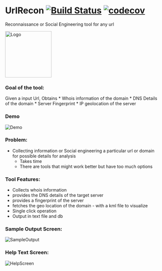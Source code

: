 # UrlRecon [![Build Status](https://travis-ci.org/Srinivas11789/urlRecon.svg?branch=master)](https://travis-ci.org/Srinivas11789/urlRecon) [![codecov](https://codecov.io/gh/Srinivas11789/urlRecon/branch/master/graph/badge.svg)](https://codecov.io/gh/Srinivas11789/urlRecon)
Reconnaissance or Social Engineering tool for any url 

<img src="https://srinivas11789.github.io/urlRecon/logo.png" width="150" height="150" title="Logo">

### Goal of the tool:

Given a input Url, Obtains
        * Whois information of the domain
        * DNS Details of the domain
        * Server Fingerprint 
        * IP geolocation of the server

### Demo
<img src="https://github.com/Srinivas11789/urlRecon/blob/master/samples/urlrecondemo.gif" title="Demo">

### Problem:
* Collecting information or Social engineering a particular url or domain for possible details for analysis
  - Takes time 
  - There are tools that might work better but have too much options

### Tool Features:
* Collects whois information
* provides the DNS details of the target server
* provides a fingerprint of the server
* fetches the geo location of the domain - with a kml file to visualize
* Single click operation
* Output in text file and db 

### Sample Output Screen:

<img src="https://github.com/Srinivas11789/urlRecon/blob/master/samples/sample_output.png" title="SampleOutput">

### Help Text Screen:

<img src="https://github.com/Srinivas11789/urlRecon/blob/master/samples/help_screen.png" title="HelpScreen">


